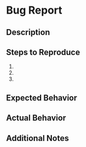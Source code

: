 # Bug Report

## Description

<!-- description of reported bug -->

## Steps to Reproduce

<!-- steps required to reproduce the bug -->

1.
2.
3.

## Expected Behavior

<!-- behavior expected to occur -->

## Actual Behavior

<!-- behavior actually occurring -->

## Additional Notes

<!-- extra context such as environment info, debug trace, etc. -->
